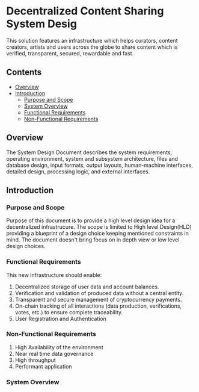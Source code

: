 # Decentralized Content Sharing System Desig

This solution features an infrastructure which helps curators, content creators, artists and users across the globe to share content which is verified, transparent, secured, rewardable and fast.

## Contents
- [Overview](##Overview)
- [Introduction](##Introduction)
  - [Purpose and Scope](##Purpose-and-scope)
  - [System Overview](##System-Overview)
  - [Functional Requirements](##Functional-Requirements)
  - [Non-Functional Requirements](##Non-Functional-Requirements)


## Overview

The System Design Document describes the system requirements, operating environment, system and subsystem architecture, files and database design, input formats, output layouts, human-machine interfaces, detailed design, processing logic, and external interfaces.

## Introduction
 
### Purpose and Scope
Purpose of this document is to provide a high level design idea for a decentralized infrastrucure.
The scope is limited to High level Design(HLD) providing a blueprint of a design choice keeping mentioned constraints in mind. The document doesn't bring focus on in depth view or low level design choices. 

### Functional Requirements
This new infrastructure should enable:

1. Decentralized storage of user data and account balances.
2. Verification and validation of produced data without a central entity.
3. Transparent and secure management of cryptocurrency payments.
4. On-chain tracking of all interactions (data production, verifications, votes, etc.) to ensure complete traceability.
5. User Registration and Authentication

### Non-Functional Requirements

1. High Availability of the environment
2. Near real time data governance
3. High throughput
4. Performant application

### System Overview

